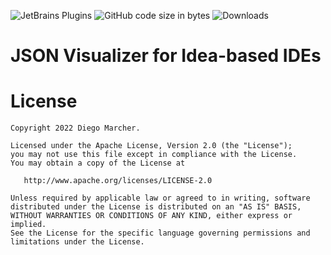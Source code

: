![JetBrains Plugins](https://img.shields.io/jetbrains/plugin/r/rating/17579)
![GitHub code size in bytes](https://img.shields.io/github/languages/code-size/marcherdiego/json-visualizer)
![Downloads](https://img.shields.io/jetbrains/plugin/d/17579)


# JSON Visualizer for Idea-based IDEs

License
=======

    Copyright 2022 Diego Marcher.

    Licensed under the Apache License, Version 2.0 (the "License");
    you may not use this file except in compliance with the License.
    You may obtain a copy of the License at

       http://www.apache.org/licenses/LICENSE-2.0

    Unless required by applicable law or agreed to in writing, software
    distributed under the License is distributed on an "AS IS" BASIS,
    WITHOUT WARRANTIES OR CONDITIONS OF ANY KIND, either express or implied.
    See the License for the specific language governing permissions and
    limitations under the License.

